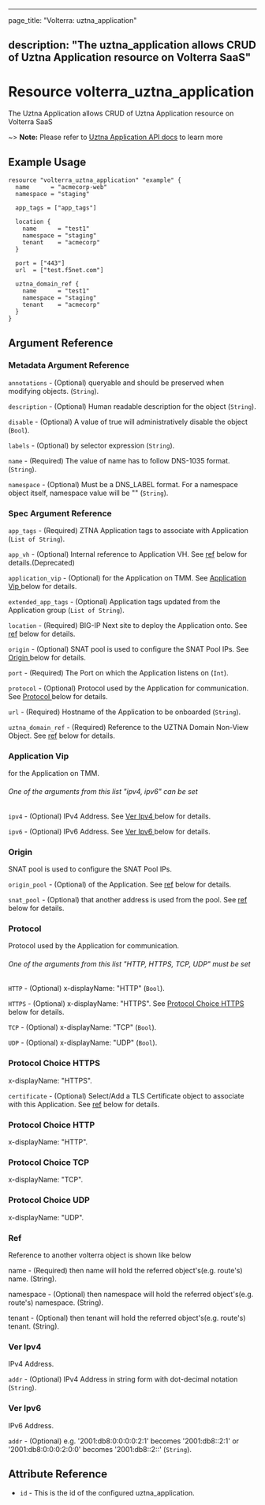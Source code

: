 ---

page_title: "Volterra: uztna_application"

description: "The uztna_application allows CRUD of Uztna Application resource on Volterra SaaS"
-----------------------------------------------------------------------------------------------

Resource volterra_uztna_application
===================================

The Uztna Application allows CRUD of Uztna Application resource on Volterra SaaS

~> **Note:** Please refer to [Uztna Application API docs](https://docs.cloud.f5.com/docs-v2/api/uztna-application) to learn more

Example Usage
-------------

```hcl
resource "volterra_uztna_application" "example" {
  name      = "acmecorp-web"
  namespace = "staging"

  app_tags = ["app_tags"]

  location {
    name      = "test1"
    namespace = "staging"
    tenant    = "acmecorp"
  }

  port = ["443"]
  url  = ["test.f5net.com"]

  uztna_domain_ref {
    name      = "test1"
    namespace = "staging"
    tenant    = "acmecorp"
  }
}

```

Argument Reference
------------------

### Metadata Argument Reference

`annotations` - (Optional) queryable and should be preserved when modifying objects. (`String`).

`description` - (Optional) Human readable description for the object (`String`).

`disable` - (Optional) A value of true will administratively disable the object (`Bool`).

`labels` - (Optional) by selector expression (`String`).

`name` - (Required) The value of name has to follow DNS-1035 format. (`String`).

`namespace` - (Optional) Must be a DNS_LABEL format. For a namespace object itself, namespace value will be "" (`String`).

### Spec Argument Reference

`app_tags` - (Required) ZTNA Application tags to associate with Application (`List of String`).

`app_vh` - (Optional) Internal reference to Application VH. See [ref](#ref) below for details.(Deprecated)

`application_vip` - (Optional) for the Application on TMM. See [Application Vip ](#application-vip) below for details.

`extended_app_tags` - (Optional) Application tags updated from the Application group (`List of String`).

`location` - (Required) BIG-IP Next site to deploy the Application onto. See [ref](#ref) below for details.

`origin` - (Optional) SNAT pool is used to configure the SNAT Pool IPs. See [Origin ](#origin) below for details.

`port` - (Required) The Port on which the Application listens on (`Int`).

`protocol` - (Optional) Protocol used by the Application for communication. See [Protocol ](#protocol) below for details.

`url` - (Required) Hostname of the Application to be onboarded (`String`).

`uztna_domain_ref` - (Required) Reference to the UZTNA Domain Non-View Object. See [ref](#ref) below for details.

### Application Vip

for the Application on TMM.

###### One of the arguments from this list "ipv4, ipv6" can be set

`ipv4` - (Optional) IPv4 Address. See [Ver Ipv4 ](#ver-ipv4) below for details.

`ipv6` - (Optional) IPv6 Address. See [Ver Ipv6 ](#ver-ipv6) below for details.

### Origin

SNAT pool is used to configure the SNAT Pool IPs.

`origin_pool` - (Optional) of the Application. See [ref](#ref) below for details.

`snat_pool` - (Optional) that another address is used from the pool. See [ref](#ref) below for details.

### Protocol

Protocol used by the Application for communication.

###### One of the arguments from this list "HTTP, HTTPS, TCP, UDP" must be set

`HTTP` - (Optional) x-displayName: "HTTP" (`Bool`).

`HTTPS` - (Optional) x-displayName: "HTTPS". See [Protocol Choice HTTPS ](#protocol-choice-HTTPS) below for details.

`TCP` - (Optional) x-displayName: "TCP" (`Bool`).

`UDP` - (Optional) x-displayName: "UDP" (`Bool`).

### Protocol Choice HTTPS

x-displayName: "HTTPS".

`certificate` - (Optional) Select/Add a TLS Certificate object to associate with this Application. See [ref](#ref) below for details.

### Protocol Choice HTTP

x-displayName: "HTTP".

### Protocol Choice TCP

x-displayName: "TCP".

### Protocol Choice UDP

x-displayName: "UDP".

### Ref

Reference to another volterra object is shown like below

name - (Required) then name will hold the referred object's(e.g. route's) name. (String).

namespace - (Optional) then namespace will hold the referred object's(e.g. route's) namespace. (String).

tenant - (Optional) then tenant will hold the referred object's(e.g. route's) tenant. (String).

### Ver Ipv4

IPv4 Address.

`addr` - (Optional) IPv4 Address in string form with dot-decimal notation (`String`).

### Ver Ipv6

IPv6 Address.

`addr` - (Optional) e.g. '2001:db8:0:0:0:0:2:1' becomes '2001:db8::2:1' or '2001:db8:0:0:0:2:0:0' becomes '2001:db8::2::' (`String`).

Attribute Reference
-------------------

-	`id` - This is the id of the configured uztna_application.
